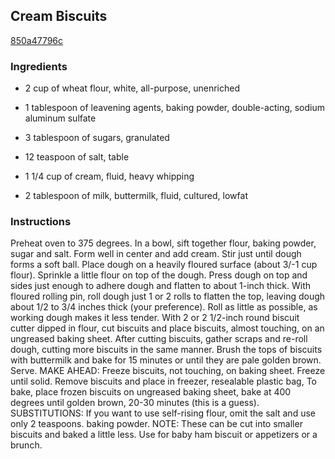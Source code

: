 ## Cream Biscuits

[850a47796c](http://www.food.com/recipe/cream-biscuits-57625)

### Ingredients

 - 2 cup of wheat flour, white, all-purpose, unenriched

 - 1 tablespoon of leavening agents, baking powder, double-acting, sodium aluminum sulfate

 - 3 tablespoon of sugars, granulated

 - 12 teaspoon of salt, table

 - 1 1/4 cup of cream, fluid, heavy whipping

 - 2 tablespoon of milk, buttermilk, fluid, cultured, lowfat

### Instructions

Preheat oven to 375 degrees. In a bowl, sift together flour, baking powder, sugar and salt. Form well in center and add cream. Stir just until dough forms a soft ball. Place dough on a heavily floured surface (about 3/-1 cup flour). Sprinkle a little flour on top of the dough. Press dough on top and sides just enough to adhere dough and flatten to about 1-inch thick. With floured rolling pin, roll dough just 1 or 2 rolls to flatten the top, leaving dough about 1/2 to 3/4 inches thick (your preference). Roll as little as possible, as working dough makes it less tender. With 2 or 2 1/2-inch round biscuit cutter dipped in flour, cut biscuits and place biscuits, almost touching, on an ungreased baking sheet. After cutting biscuits, gather scraps and re-roll dough, cutting more biscuits in the same manner. Brush the tops of biscuits with buttermilk and bake for 15 minutes or until they are pale golden brown. Serve. MAKE AHEAD: Freeze biscuits, not touching, on baking sheet. Freeze until solid. Remove biscuits and place in freezer, resealable plastic bag, To bake, place frozen biscuits on ungreased baking sheet, bake at 400 degrees until golden brown, 20-30 minutes (this is a guess). SUBSTITUTIONS: If you want to use self-rising flour, omit the salt and use only 2 teaspoons. baking powder. NOTE: These can be cut into smaller biscuits and baked a little less. Use for baby ham biscuit or appetizers or a brunch.